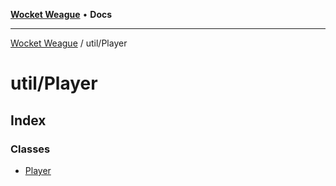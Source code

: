 [**Wocket Weague**](../../README.md) • **Docs**

***

[Wocket Weague](../../modules.md) / util/Player

# util/Player

## Index

### Classes

- [Player](classes/Player.md)
